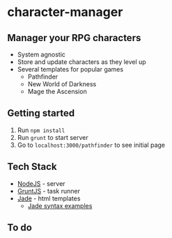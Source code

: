 character-manager
=================

## Manager your RPG characters

* System agnostic 
* Store and update characters as they level up
* Several templates for popular games
  * Pathfinder
  * New World of Darkness
  * Mage the Ascension

## Getting started
1. Run `npm install` 
1. Run `grunt` to start server
1. Go to `localhost:3000/pathfinder` to see initial page
  
## Tech Stack

* [NodeJS](nodejs.org) - server
* [GruntJS](gruntjs.com) - task runner
* [Jade](http://jade-lang.com/) - html templates
  * [Jade syntax examples](http://naltatis.github.io/jade-syntax-docs/)

## To do

